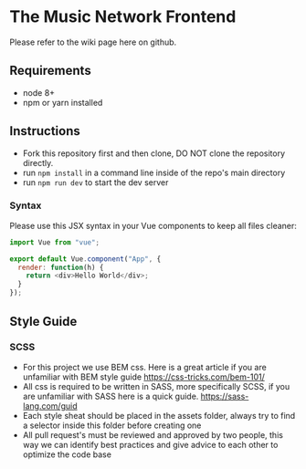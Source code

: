 # The Music Network Frontend
Please refer to the wiki page here on github.
## Requirements
* node 8+
* npm or yarn installed
## Instructions
* Fork this repository first and then clone, DO NOT clone the repository directly.
* run ```npm install``` in a command line inside of the repo's main directory
* run ```npm run dev``` to start the dev server
### Syntax
Please use this JSX syntax in your Vue components to keep all files cleaner:
```javascript 
import Vue from "vue";

export default Vue.component("App", {
  render: function(h) {
    return <div>Hello World</div>;
  }
});
```

## Style Guide
### SCSS
* For this project we use BEM css. Here is a great article if you are unfamiliar with BEM style guide https://css-tricks.com/bem-101/
* All css is required to be written in SASS, more specifically SCSS, if you are unfamiliar with SASS here is a quick guide. https://sass-lang.com/guid
* Each style sheat should be placed in the assets folder, always try to find a selector inside this folder before creating one
* All pull request's must be reviewed and approved by two people, this way we can identify best practices and give advice to each other to optimize the code base




